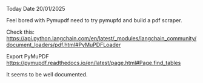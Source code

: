 Today Date 20/01/2025

Feel bored with Pymupdf need to try pymupfd and build a pdf scraper.


Check this: https://api.python.langchain.com/en/latest/_modules/langchain_community/document_loaders/pdf.html#PyMuPDFLoader

Export PyMuPDF
https://pymupdf.readthedocs.io/en/latest/page.html#Page.find_tables

It seems to be well documented.
